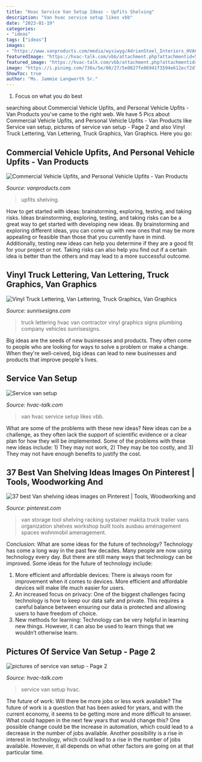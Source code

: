 ```yaml
---
title: "Hvac Service Van Setup Ideas - Upfits Shelving"
description: "Van hvac service setup likes vbb"
date: "2023-01-19"
categories:
- "ideas"
tags: ["ideas"]
images:
- "https://www.vanproducts.com/media/wysiwyg/AdrianSteel_Interiors_HVAC_BLOG.jpg"
featuredImage: "https://hvac-talk.com/vbb/attachment.php?attachmentid=502691&amp;d=1404358487"
featured_image: "https://hvac-talk.com/vbb/attachment.php?attachmentid=485301&amp;stc=1&amp;d=1398802888"
image: "https://i.pinimg.com/736x/5e/08/27/5e0827fe86941f3594e612ecf2d742eb--van-storage-tool-storage.jpg"
ShowToc: true
author: "Ms. Jammie Langworth Sr."
---
```



1. Focus on what you do best

	

		
searching about Commercial Vehicle Upfits, and Personal Vehicle Upfits - Van Products you've came to the right web. We have 5 Pics about Commercial Vehicle Upfits, and Personal Vehicle Upfits - Van Products like Service van setup, pictures of service van setup - Page 2 and also Vinyl Truck Lettering, Van Lettering, Truck Graphics, Van Graphics. Here you go:
		
    
## Commercial Vehicle Upfits, And Personal Vehicle Upfits - Van Products

<img loading=lazy src="https://www.vanproducts.com/media/wysiwyg/AdrianSteel_Interiors_HVAC_BLOG.jpg" onerror="this.onerror=null;this.src='https://tse4.mm.bing.net/th?id=OIP.qsxIx_vHN5dZHy5Cn6CD0wHaEz&amp;pid=15.1';" alt="Commercial Vehicle Upfits, and Personal Vehicle Upfits - Van Products">

_Source: vanproducts.com_

>upfits shelving. 

	

How to get started with ideas: brainstorming, exploring, testing, and taking risks.
Ideas brainstorming, exploring, testing, and taking risks can be a great way to get started with developing new ideas. By brainstorming and exploring different ideas, you can come up with new ones that may be more appealing or feasible than those that you currently have in mind. Additionally, testing new ideas can help you determine if they are a good fit for your project or not. Taking risks can also help you find out if a certain idea is better than the others and may lead to a more successful outcome.

    
## Vinyl Truck Lettering, Van Lettering, Truck Graphics, Van Graphics

<img loading=lazy src="https://info.sunrisesigns.com/hs-fs/hub/84214/file-26739981-jpg/gallery/album/2387/sprinter.jpg" onerror="this.onerror=null;this.src='https://tse3.mm.bing.net/th?id=OIP.m8JL_-okiXBfF2WqT-zn_AHaD7&amp;pid=15.1';" alt="Vinyl Truck Lettering, Van Lettering, Truck Graphics, Van Graphics">

_Source: sunrisesigns.com_

>truck lettering hvac van contractor vinyl graphics signs plumbing company vehicles sunrisesigns. 

	

Big ideas are the seeds of new businesses and products. They often come to people who are looking for ways to solve a problem or make a change. When they're well-ceived, big ideas can lead to new businesses and products that improve people's lives.

    
## Service Van Setup

<img loading=lazy src="https://hvac-talk.com/vbb/attachment.php?attachmentid=502691&amp;d=1404358487" onerror="this.onerror=null;this.src='https://tse4.mm.bing.net/th?id=OIP.Y2RaySSuvLNVuxsfCBn00AHaJ4&amp;pid=15.1';" alt="Service van setup">

_Source: hvac-talk.com_

>van hvac service setup likes vbb. 

	

What are some of the problems with these new ideas?
New ideas can be a challenge, as they often lack the support of scientific evidence or a clear plan for how they will be implemented. Some of the problems with these new ideas include: 1) They may not work, 2) They may be too costly, and 3) They may not have enough benefits to justify the cost.

    
## 37 Best Van Shelving Ideas Images On Pinterest | Tools, Woodworking And

<img loading=lazy src="https://i.pinimg.com/736x/5e/08/27/5e0827fe86941f3594e612ecf2d742eb--van-storage-tool-storage.jpg" onerror="this.onerror=null;this.src='https://tse2.mm.bing.net/th?id=OIP.0UQ9sZu6e8H6JRKzqDl31AHaJ3&amp;pid=15.1';" alt="37 best Van shelving ideas images on Pinterest | Tools, Woodworking and">

_Source: pinterest.com_

>van storage tool shelving racking systainer makita truck trailer vans organization shelves workshop built tools ausbau aménagement spaces wohnmobil amenagement. 

	

Conclusion: What are some ideas for the future of technology?
Technology has come a long way in the past few decades. Many people are now using technology every day. But there are still many ways that technology can be improved. Some ideas for the future of technology include: 
1) More efficient and affordable devices: There is always room for improvement when it comes to devices. More efficient and affordable devices will make life much easier for users. 
2) An increased focus on privacy: One of the biggest challenges facing technology is how to keep our data safe and private. This requires a careful balance between ensuring our data is protected and allowing users to have freedom of choice. 
3) New methods for learning: Technology can be very helpful in learning new things. However, it can also be used to learn things that we wouldn’t otherwise learn.

    
## Pictures Of Service Van Setup - Page 2

<img loading=lazy src="https://hvac-talk.com/vbb/attachment.php?attachmentid=485301&amp;stc=1&amp;d=1398802888" onerror="this.onerror=null;this.src='https://tse1.mm.bing.net/th?id=OIP.ZanjJ8UZCTGK4X1Ib8R7igHaE7&amp;pid=15.1';" alt="pictures of service van setup - Page 2">

_Source: hvac-talk.com_

>service van setup hvac. 

	

The future of work: Will there be more jobs or less work available?
The future of work is a question that has been asked for years, and with the current economy, it seems to be getting more and more difficult to answer. What could happen in the next few years that would change this? One possible change could be the increase in automation, which could lead to a decrease in the number of jobs available. Another possibility is a rise in interest in technology, which could lead to a rise in the number of jobs available. However, it all depends on what other factors are going on at that particular time.

